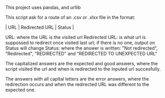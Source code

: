 This project uses pandas, and urllib

This script ask for a route of an .csv or .xlsx file in the format:

| URL | Redirected URL | Status |

URL: where the URL is the visited url
Redirected URL: is what url is suppossed to redirect once visited last url; if there is no one, output on Status will change
Status: where the answer is written: "Not redirected", "Redirected", "REDIRECTED" and "REDIRECTED TO UNEXPECTED URL"

The capitalized answers are the expected and good answers, where the script visited the url and when is redirected to the inputed url succesfully.

The answers with all capital letters are the error answers, where the redirection occurs and when the redirected URL was different to the expected one.